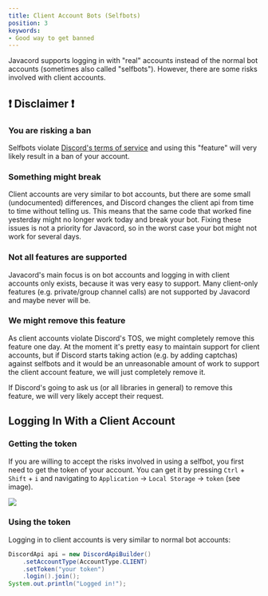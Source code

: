 ```yaml
---
title: Client Account Bots (Selfbots)
position: 3
keywords:
- Good way to get banned
---
```


Javacord supports logging in with "real" accounts instead of the normal bot accounts (sometimes also called "selfbots"). However, there are some risks involved with client accounts.

## ❗ Disclaimer ❗

### You are risking a ban

Selfbots violate [Discord's terms of service](https://discordapp.com/terms) and using this "feature" will very likely result in a ban of your account.

### Something might break

Client accounts are very similar to bot accounts, but there are some small (undocumented) differences, and Discord changes the client api from time to time without telling us. This means that the same code that worked fine yesterday might no longer work today and break your bot. Fixing these issues is not a priority for Javacord, so in the worst case your bot might not work for several days.

### Not all features are supported

Javacord's main focus is on bot accounts and logging in with client accounts only exists, because it was very easy to support. Many client-only features (e.g. private/group channel calls) are not supported by Javacord and maybe never will be.

### We might remove this feature

As client accounts violate Discord's TOS, we might completely remove this feature one day. At the moment it's pretty easy to maintain support for client accounts, but if Discord starts taking action (e.g. by adding captchas) against selfbots and it would be an unreasonable amount of work to support the client account feature, we will just completely remove it.

If Discord's going to ask us (or all libraries in general) to remove this feature, we will very likely accept their request.

## Logging In With a Client Account

### Getting the token

If you are willing to accept the risks involved in using a selfbot, you first need to get the token of your account.
You can get it by pressing `Ctrl` + `Shift` + `i` and navigating to `Application` -> `Local Storage` -> `token` (see image).

![](https://i.imgur.com/684oP4G.png)

### Using the token

Logging in to client accounts is very similar to normal bot accounts:
```java
DiscordApi api = new DiscordApiBuilder()
    .setAccountType(AccountType.CLIENT)
    .setToken("your token")
    .login().join();
System.out.println("Logged in!");
```